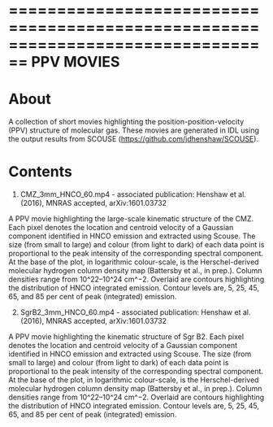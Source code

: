 ================================================================================
PPV MOVIES
================================================================================

About
=====

A collection of short movies highlighting the position-position-velocity (PPV)
structure of molecular gas. These movies are generated in IDL using the output
results from SCOUSE (https://github.com/jdhenshaw/SCOUSE).

Contents
========

1. CMZ_3mm_HNCO_60.mp4 - associated publication: Henshaw et al. (2016), MNRAS
accepted, arXiv:1601.03732

  A PPV movie highlighting the large-scale kinematic structure of the CMZ. Each
  pixel denotes the location and centroid velocity of a Gaussian component
  identified in HNCO emission and extracted using Scouse. The size
  (from small to large) and colour (from light to dark) of each data point is
  proportional to the peak intensity of the corresponding spectral component. At
  the base of the plot, in logarithmic colour-scale, is the Herschel-derived
  molecular hydrogen column density map (Battersby et al., in prep.). Column
  densities range from 10^22–10^24 cm^−2. Overlaid are contours highlighting the
  distribution of HNCO integrated emission. Contour levels are, 5, 25, 45, 65,
  and 85 per cent of peak (integrated) emission.

2. SgrB2_3mm_HNCO_60.mp4 - associated publication: Henshaw et al. (2016), MNRAS
accepted, arXiv:1601.03732

  A PPV movie highlighting the kinematic structure of Sgr B2. Each pixel denotes
  the location and centroid velocity of a Gaussian component identified in HNCO
  emission and extracted using Scouse. The size (from small to large) and colour
  (from light to dark) of each data point is proportional to the peak intensity
  of the corresponding spectral component. At the base of the plot, in
  logarithmic colour-scale, is the Herschel-derived molecular hydrogen column
  density map (Battersby et al., in prep.). Column densities range from
  10^22–10^24 cm^−2. Overlaid are contours highlighting the distribution of HNCO
  integrated emission. Contour levels are, 5, 25, 45, 65, and 85 per cent of
  peak (integrated) emission.
